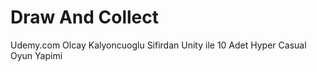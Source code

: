 # Draw And Collect
 Udemy.com Olcay Kalyoncuoglu Sifirdan Unity ile 10 Adet Hyper Casual Oyun Yapimi
